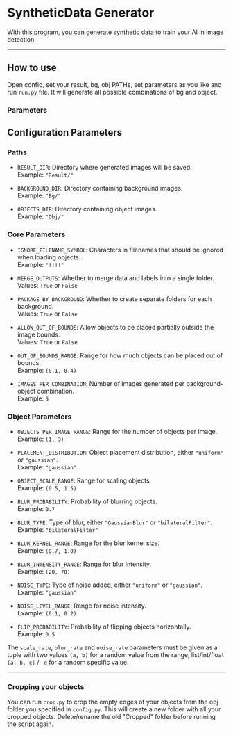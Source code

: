 # SyntheticData Generator

With this program, you can generate synthetic data to train your AI in image detection.

---

## How to use

Open config, set your result, bg, obj PATHs, set parameters as you like and run `run.py` file. It will generate all possible combinations of bg and object.

### Parameters

## Configuration Parameters

### Paths
- `RESULT_DIR`: Directory where generated images will be saved.  
  Example: `"Result/"`

- `BACKGROUND_DIR`: Directory containing background images.  
  Example: `"Bg/"`

- `OBJECTS_DIR`: Directory containing object images.  
  Example: `"Obj/"`

### Core Parameters
- `IGNORE_FILENAME_SYMBOL`: Characters in filenames that should be ignored when loading objects.  
  Example: `"!!!!"`

- `MERGE_OUTPUTS`: Whether to merge data and labels into a single folder.  
  Values: `True` or `False`

- `PACKAGE_BY_BACKGROUND`: Whether to create separate folders for each background.  
  Values: `True` or `False`

- `ALLOW_OUT_OF_BOUNDS`: Allow objects to be placed partially outside the image bounds.  
  Values: `True` or `False`

- `OUT_OF_BOUNDS_RANGE`: Range for how much objects can be placed out of bounds.  
  Example: `(0.1, 0.4)`

- `IMAGES_PER_COMBINATION`: Number of images generated per background-object combination.  
  Example: `5`

### Object Parameters
- `OBJECTS_PER_IMAGE_RANGE`: Range for the number of objects per image.  
  Example: `(1, 3)`

- `PLACEMENT_DISTRIBUTION`: Object placement distribution, either `"uniform"` or `"gaussian"`.  
  Example: `"gaussian"`

- `OBJECT_SCALE_RANGE`: Range for scaling objects.  
  Example: `(0.5, 1.5)`

- `BLUR_PROBABILITY`: Probability of blurring objects.  
  Example: `0.7`

- `BLUR_TYPE`: Type of blur, either `"GaussianBlur"` or `"bilateralFilter"`.  
  Example: `"bilateralFilter"`

- `BLUR_KERNEL_RANGE`: Range for the blur kernel size.  
  Example: `(0.7, 1.0)`

- `BLUR_INTENSITY_RANGE`: Range for blur intensity.  
  Example: `(20, 70)`

- `NOISE_TYPE`: Type of noise added, either `"uniform"` or `"gaussian"`.  
  Example: `"gaussian"`

- `NOISE_LEVEL_RANGE`: Range for noise intensity.  
  Example: `(0.1, 0.2)`

- `FLIP_PROBABILITY`: Probability of flipping objects horizontally.  
  Example: `0.5`

The `scale_rate`, `blur_rate` and `noise_rate` parameters must be given as a tuple with two values `(a, b)` for a random value from the range, list/int/float `[a, b, c]` / ` d` for a random specific value.

---

### Cropping your objects

You can run `crop.py` to crop the empty edges of your objects from the obj folder you specified in `config.py`. This will create a new folder with all your cropped objects. Delete/rename the old "Cropped" folder before running the script again.
